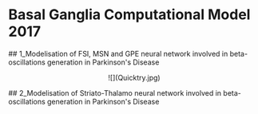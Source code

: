 # Basal Ganglia Computational Model 2017

## 1_Modelisation of FSI, MSN and GPE neural network involved in beta-oscillations generation in Parkinson's Disease <a name="1_Modelisation of FSI, MSN and GPE neural network involved in beta-oscillations generation in Parkinson's Disease"></a>

<p align="center">
  ![](Quicktry.jpg)
</p>

## 2_Modelisation of Striato-Thalamo neural network involved in beta-oscillations generation in Parkinson's Disease <a name="2_Modelisation of Striato-Thalamo neural network involved in beta-oscillations generation in Parkinson's Disease"></a>

